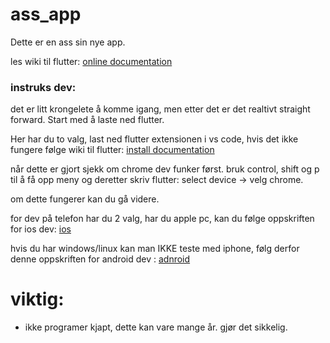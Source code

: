 # ass_app


Dette er en ass sin nye app.

les wiki til flutter: [online documentation](https://docs.flutter.dev/)

### instruks dev: 

det er litt krongelete å komme igang, men etter det er det realtivt straight forward. Start med å laste ned flutter. 

Her har du to valg, last ned flutter extensionen i vs code, hvis det ikke fungere følge wiki til flutter: [install documentation](https://docs.flutter.dev/install)

når dette er gjort sjekk om chrome dev funker først. bruk control, shift og p til å få opp meny og deretter skriv flutter: select device -> velg chrome.

om dette fungerer kan du gå videre. 

for dev på telefon har du 2 valg, har du apple pc, kan du følge oppskriften for ios dev: [ios](https://docs.flutter.dev/platform-integration/ios/setup)

hvis du har windows/linux kan man IKKE teste med iphone, følg derfor denne oppskriften for android dev : [adnroid](https://docs.flutter.dev/platform-integration/android/setup)

# viktig:

- ikke programer kjapt, dette kan vare mange år. gjør det sikkelig.

